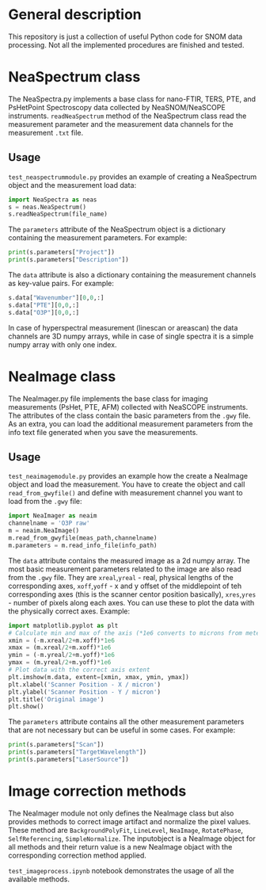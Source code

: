 # General description
This repository is just a collection of useful Python code for SNOM data processing. Not all the implemented procedures are finished and tested.

# NeaSpectrum class
The NeaSpectra.py implements a base class for nano-FTIR, TERS, PTE, and PsHetPoint Spectroscopy data collected by NeaSNOM/NeaSCOPE instruments. `readNeaSpectrum` method of the NeaSpectrum class read the measurement parameter and the measurement data channels for the measurement `.txt` file.

## Usage
`test_neaspectrummodule.py` provides an example of creating a NeaSpectrum object and the measurement load data:
```python
import NeaSpectra as neas
s = neas.NeaSpectrum()
s.readNeaSpectrum(file_name)
```
The `parameters` attribute of the NeaSpectrum object is a dictionary containing the measurement parameters. For example:
```python
print(s.parameters["Project"])
print(s.parameters["Description"])
```
The `data` attribute is also a dictionary containing the measurement channels as key-value pairs. For example:
```python
s.data["Wavenumber"][0,0,:]
s.data["PTE"][0,0,:]
s.data["O3P"][0,0,:]
```
In case of hyperspectral measurement (linescan or areascan) the data channels are 3D numpy arrays, while in case of single spectra it is a simple numpy array with only one index.

# NeaImage class

The NeaImager.py file implements the base class for imaging measurements (PsHet, PTE, AFM) collected with NeaSCOPE instruments. The attributes of the class contain the basic parameters from the `.gwy` file. As an extra, you can load the additional measurement parameters from the info text file generated when you save the measurements.

## Usage
`test_neaimagemodule.py` provides an example how the create a NeaImage object and load the measurement. You have to create the object and call `read_from_gwyfile()` and define with measurement channel you want to load from the `.gwy` file:
```python
import NeaImager as neaim
channelname = 'O3P raw'
m = neaim.NeaImage()
m.read_from_gwyfile(meas_path,channelname)
m.parameters = m.read_info_file(info_path)
```
The `data` attribute contains the measured image as a 2d numpy array. The most basic measurement parameters related to the image are also read from the `.gwy` file. They are `xreal`,`yreal` - real, physical lengths of the corresponding axes, `xoff`,`yoff` - x and y offset of the middlepoint of teh corresponding axes (this is the scanner centor position basically), `xres`,`yres` - number of pixels along each axes. You can use these to plot the data with the physically correct axes. Example:
```python
import matplotlib.pyplot as plt
# Calculate min and max of the axis (*1e6 converts to microns from meters)
xmin = (-m.xreal/2+m.xoff)*1e6
xmax = (m.xreal/2+m.xoff)*1e6
ymin = (-m.yreal/2+m.yoff)*1e6
ymax = (m.yreal/2+m.yoff)*1e6
# Plot data with the correct axis extent
plt.imshow(m.data, extent=[xmin, xmax, ymin, ymax])
plt.xlabel('Scanner Position - X / micron')
plt.ylabel('Scanner Position - Y / micron')
plt.title('Original image')
plt.show()
```
The `parameters` attribute contains all the other measurement parameters that are not necessary but can be useful in some cases. For example:
```python
print(s.parameters["Scan"])
print(s.parameters["TargetWavelength"])
print(s.parameters["LaserSource"])
```

# Image correction methods
The NeaImager module not only defines the NeaImage class but also provides methods to correct image artifact and normalize the pixel values. These method are `BackgroundPolyFit`, `LineLevel`, `NeaImage`, `RotatePhase`, `SelfReferencing`, `SimpleNormalize`. The inputobject is a NeaImage object for all methods and their return value is a new NeaImage objact with the corresponding correction method applied.

`test_imageprocess.ipynb` notebook demonstrates the usage of all the available methods.